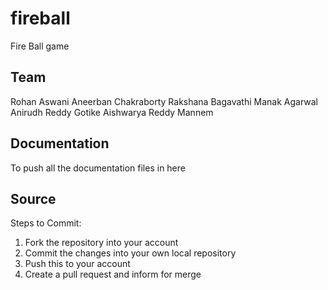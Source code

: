 # fireball
Fire Ball game

Team
---------------
Rohan Aswani
Aneerban Chakraborty
Rakshana Bagavathi
Manak Agarwal
Anirudh Reddy Gotike
Aishwarya Reddy Mannem 



Documentation
---------------
To push all the documentation files in here


Source
---------
Steps to Commit:

1. Fork the repository into your account
2. Commit the changes into your own local repository
3. Push this to your account
4. Create a pull request and inform for merge
